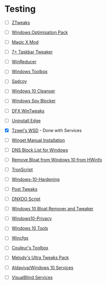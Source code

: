 # Testing

- [ ] [ZTweaks](https://github.com/caxzy/ztweaks)

- [ ] [Windows Optimisation Pack](https://github.com/Marvin700/Windows_Optimisation_Pack)
  
- [ ] [Magic X Mod](https://magicxmod.github.io/#content)

- [ ] [7+ Taskbar Tweaker](https://ramensoftware.com/7-taskbar-tweaker)

- [ ] [WinReducer](https://www.winreducer.net/)

- [ ] [Windows Toolbox](https://github.com/WinTweakers/WindowsToolbox)

- [ ] [Sadcoy](https://github.com/Jisll/Sadcoy)

- [ ] [Windows 10 Cleanser](https://github.com/Carlmundo/W10-Cleanser)

- [ ] [Windows Spy Blocker](https://github.com/crazy-max/WindowsSpyBlocker)

- [ ] [DFX WinTweaks](https://github.com/ivandfx/DFXWinTweaks)

- [ ] [Uninstall Edge](https://gist.github.com/ave9858/c3451d9f452389ac7607c99d45edecc6)

- [x] [Tzwel's WSD](https://github.com/tzwel/WSD) - Done with Services

- [ ] [Winget Manual Installation](https://github.com/ViktorVoloshko/winget-manual-installation/tree/main)

- [ ] [DNS Block List for Windows](https://github.com/schrebra/Windows.10.DNS.Block.List)

- [ ] [Remove Bloat from Windows 10 from HWinfo](https://www.hwinfo.com/misc/RemoveW10Bloat.htm)

- [ ] [TronScript](https://old.reddit.com/r/TronScript/)

- [ ] [Windows-10-Hardening](https://github.com/aghorler/Windows-10-Hardening)

- [ ] [Post Tweaks](https://github.com/ArtanisInc/Post-Tweaks)

- [ ] [DNXDO Script](https://github.com/Deen0X/DNXDOScript)

- [ ] [Windows 10 Bloat Remover and Tweaker](https://github.com/Fs00/Win10BloatRemover)

- [ ] [Windows10-Privacy](https://github.com/MichiMunich/Windows10-Privacy)

- [ ] [Windows 10 Tools](https://github.com/leetfin/Windows10Tools)

- [ ] [Wincfgs](https://github.com/xvitaly/wincfgs/tree/master)

- [ ] [Couleur's Toolbox](https://github.com/couleurm/couleurstoolbox)

- [ ] [Melody's Ultra Tweaks Pack](https://sites.google.com/view/melodystweaks/home)

- [ ] [Aldaviva/Windows 10 Services](https://gist.github.com/Aldaviva/0eb62993639da319dc456cc01efa3fe5)

- [ ] [VisualBlind Services](https://gist.github.com/visualblind/453e55ecd2e8fa8cbde5648bc2ce8d13)
